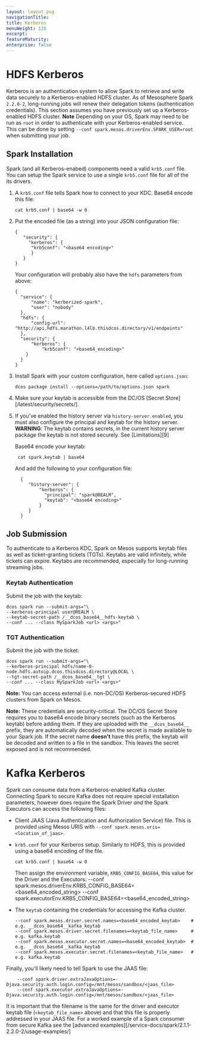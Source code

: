 ```yaml
---
layout: layout.pug
navigationTitle: 
title: Kerberos
menuWeight: 120
excerpt:
featureMaturity:
enterprise: false
---
```


<!-- This source repo for this topic is https://github.com/mesosphere/spark-build -->



# HDFS Kerberos

Kerberos is an authentication system to allow Spark to retrieve and write data securely to a Kerberos-enabled HDFS cluster. As of Mesosphere Spark `2.2.0-2`, long-running jobs will renew their delegation tokens (authentication credentials). This section assumes you have previously set up a Kerberos-enabled HDFS cluster. **Note** Depending on your OS, Spark may need to be run as `root` in order to authenticate with your Kerberos-enabled service. This can be done by setting `--conf spark.mesos.driverEnv.SPARK_USER=root` when submitting your job.

## Spark Installation

Spark (and all Kerberos-enabed) components need a valid `krb5.conf` file. You can setup the Spark service to use a single `krb5.conf` file for all of the its drivers.

1.  A `krb5.conf` file tells Spark how to connect to your KDC.  Base64 encode this file:

        cat krb5.conf | base64 -w 0 

1.  Put the encoded file (as a string) into your JSON configuration file:

        {
           "security": {
             "kerberos": {
              "krb5conf": "<base64 encoding>"
              }
           }
        }
        
     Your configuration will probably also have the `hdfs` parameters from above:
     
        {
          "service": {
              "name": "kerberized-spark",
              "user": "nobody"
          },
          "hdfs": {
              "config-url": "http://api.hdfs.marathon.l4lb.thisdcos.directory/v1/endpoints"
          },
          "security": {
              "kerberos": {
                  "krb5conf": "<base64_encoding>"
            }
          }
        }

        
1.  Install Spark with your custom configuration, here called `options.json`:

        dcos package install --options=/path/to/options.json spark
        
1.  Make sure your keytab is accessible from the DC/OS [Secret Store][/latest/security/secrets/].

1. If you've enabled the history server via `history-server.enabled`, you must also configure the principal and keytab for the history server.  **WARNING**: The keytab contains secrets, in the current history server package the keytab is not stored securely. See [Limitations][9]

    Base64 encode your keytab:

        cat spark.keytab | base64

    And add the following to your configuration file:

         {
            "history-server": {
                "kerberos": {
                  "principal": "spark@REALM",
                  "keytab": "<base64 encoding>"
                }
            }
         }

## Job Submission

To authenticate to a Kerberos KDC, Spark on Mesos supports keytab files as well as ticket-granting tickets (TGTs). Keytabs are valid infinitely, while tickets can expire. Keytabs are recommended, especially for long-running streaming jobs.

### Keytab Authentication

Submit the job with the keytab:

    dcos spark run --submit-args="\
    --kerberos-principal user@REALM \
    --keytab-secret-path /__dcos_base64__hdfs-keytab \
    --conf ... --class MySparkJob <url> <args>"

### TGT Authentication

Submit the job with the ticket:

    dcos spark run --submit-args="\
    --kerberos-principal hdfs/name-0-node.hdfs.autoip.dcos.thisdcos.directory@LOCAL \
    --tgt-secret-path /__dcos_base64__tgt \
    --conf ... --class MySparkJob <url> <args>"

**Note:** You can access external (i.e. non-DC/OS) Kerberos-secured HDFS clusters from Spark on Mesos.

**Note:** These credentials are security-critical. The DC/OS Secret Store requires you to base64 encode binary secrets (such as the Kerberos keytab) before adding them. If they are uploaded with the `__dcos_base64__` prefix, they are automatically decoded when the secret is made available to your Spark job. If the secret name **doesn't** have this prefix, the keytab will be decoded and written to a file in the sandbox. This leaves the secret exposed and is not recommended. 


# Kafka Kerberos

Spark can consume data from a Kerberos-enabled Kafka cluster. Connecting Spark to secure Kafka does not require special installation parameters, however does require the Spark Driver _and_ the Spark Executors can access the following files:

*   Client JAAS (Java Authentication and Authorization Service) file. This is provided using Mesos URIS with `--conf spark.mesos.uris=<location_of_jaas>`.
*   `krb5.conf` for your Kerberos setup. Similarly to HDFS, this is provided using a base64 encoding of the file.
 
        cat krb5.conf | base64 -w 0
        
    Then assign the environment variable, `KRB5_CONFIG_BASE64`, this value for the Driver and the Executors:
        --conf spark.mesos.driverEnv.KRB5_CONFIG_BASE64=<base64_encoded_string>
        --conf spark.executorEnv.KRB5_CONFIG_BASE64=<base64_encoded_string>
        
*   The `keytab` containing the credentials for accessing the Kafka cluster.
        
        --conf spark.mesos.driver.secret.names=<base64_encoded_keytab>    # e.g. __dcos_base64__kafka_keytab
        --conf spark.mesos.driver.secret.filenames=<keytab_file_name>     # e.g. kafka.keytab
        --conf spark.mesos.executor.secret.names=<base64_encoded_keytab>  # e.g. __dcos_base64__kafka_keytab
        --conf spark.mesos.executor.secret.filenames=<keytab_file_name>   # e.g. kafka.keytab
        

Finally, you'll likely need to tell Spark to use the JAAS file:
        
        --conf spark.driver.extraJavaOptions=-Djava.security.auth.login.config=/mnt/mesos/sandbox/<jaas_file>
        --conf spark.executor.extraJavaOptions=-Djava.security.auth.login.config=/mnt/mesos/sandbox/<jaas_file>


It is important that the filename is the same for the driver and executor keytab file (`<keytab_file_name>` above) and that this file is properly addressed in your JAAS file. For a worked example of a Spark consumer from secure Kafka see the [advanced examples][/service-docs/spark/2.1.1-2.2.0-2/usage-examples/]
